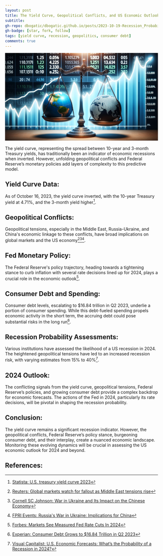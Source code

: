 ```yaml
---
layout: post
title: The Yield Curve, Geopolitical Conflicts, and US Economic Outlook Amid Federal Policies
subtitle:
gh-repo: dbogatic/dbogatic.github.io/posts/2023-10-19-Recession_Probability.md
gh-badge: [star, fork, follow]
tags: [yield curve, recession, geopolitics, consumer debt]
comments: true
---
```

![dalle_world](/assets/img/dalle_world.png)

The yield curve, representing the spread between 10-year and 3-month Treasury yields, has traditionally been an indicator of economic recessions when inverted. However, unfolding geopolitical conflicts and Federal Reserve’s monetary policies add layers of complexity to this predictive model.

## Yield Curve Data:
As of October 16, 2023, the yield curve inverted, with the 10-year Treasury yield at 4.71%, and the 3-month yield higher[^1].

## Geopolitical Conflicts:
Geopolitical tensions, especially in the Middle East, Russia-Ukraine, and China's economic linkage to these conflicts, have broad implications on global markets and the US economy[^2][^3][^4].

## Fed Monetary Policy:
The Federal Reserve's policy trajectory, heading towards a tightening stance to curb inflation with several rate decisions lined up for 2024, plays a crucial role in the economic outlook[^5].

## Consumer Debt and Spending:
Consumer debt levels, escalating to $16.84 trillion in Q2 2023, underlie a portion of consumer spending. While this debt-fueled spending propels economic activity in the short term, the accruing debt could pose substantial risks in the long run[^6].

## Recession Probability Assessments:
Various institutions have assessed the likelihood of a US recession in 2024. The heightened geopolitical tensions have led to an increased recession risk, with varying estimates from 15% to 40%[^7].

## 2024 Outlook:
The conflicting signals from the yield curve, geopolitical tensions, Federal Reserve’s policies, and growing consumer debt provide a complex backdrop for economic forecasts. The actions of the Fed in 2024, particularly its rate decisions, will be pivotal in shaping the recession probability.

## Conclusion:
The yield curve remains a significant recession indicator. However, the geopolitical conflicts, Federal Reserve’s policy stance, burgeoning consumer debt, and their interplay, create a nuanced economic landscape. Monitoring these evolving dynamics will be crucial in assessing the US economic outlook for 2024 and beyond.


## References:
[^1]: [Statista: U.S. treasury yield curve 2023](https://www.statista.com/statistics/1058454/yield-curve-usa/#:~:text=Treasury%20yield%20curve%20in%20the%20U.S.%20October%202023&text=As%20of%20October%2016%2C%202023,year%20bond%20was%205.09%20percent.)
[^2]: [Reuters: Global markets watch for fallout as Middle East tensions rise](https://www.reuters.com/article/israel-palestinians-markets-idCAKBN31F01V)
[^3]: [Cornell SC Johnson: War in Ukraine and Its Impact on the Chinese Economy](https://business.cornell.edu/hub/2022/04/19/war-ukraine-impact-chinese-economy/)
[^4]: [FPRI Events: Russia's War in Ukraine: Implications for China](https://www.fpri.org/event/2022/russias-war-in-ukraine-implications-for-china/)
[^5]: [Forbes: Markets See Measured Fed Rate Cuts In 2024](https://www.forbes.com/sites/simonmoore/2023/10/17/markets-see-measured-fed-rate-cuts-in-2024/?sh=129742321741)
[^6]: [Experian: Consumer Debt Grows to $16.84 Trillion in Q2 2023](https://www.experian.com/blogs/ask-experian/research/consumer-debt-review-update/#:~:text=Consumers%20accumulated%20an%20additional%20%2473,owe%20%2416.84%20trillion%20to%20lenders.)
[^7]: [Visual Capitalist: U.S. Economic Forecasts: What’s the Probability of a Recession in 2024?](https://www.visualcapitalist.com/united-states-recession-in-2024-economic-forecasts/)


